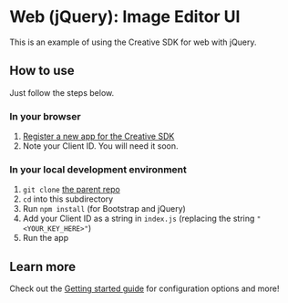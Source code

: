 # Web (jQuery): Image Editor UI

This is an example of using the Creative SDK for web with jQuery.

## How to use

Just follow the steps below.

### In your browser

1. [Register a new app for the Creative SDK](https://creativesdk.adobe.com/myapps.html)
2. Note your Client ID. You will need it soon.

### In your local development environment

1. `git clone` [the parent repo](https://github.com/CreativeSDK/web-getting-started-samples)
1. `cd` into this subdirectory
1. Run `npm install` (for Bootstrap and jQuery)
1. Add your Client ID as a string in `index.js` (replacing the string `"<YOUR_KEY_HERE>"`)
1. Run the app

## Learn more

Check out the [Getting started guide](https://creativesdk.adobe.com/docs/web/#/articles/gettingstarted/index.html) for configuration options and more!